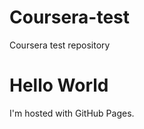 # Coursera-test
Coursera test repository
<!DOCTYPE html>
<html>
<body>
<h1>Hello World</h1>
<p>I'm hosted with GitHub Pages.</p>
</body>
</html>